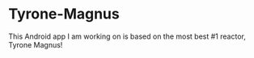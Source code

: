 # Tyrone-Magnus
This Android app I am working on is based on the most best #1 reactor, Tyrone Magnus!
